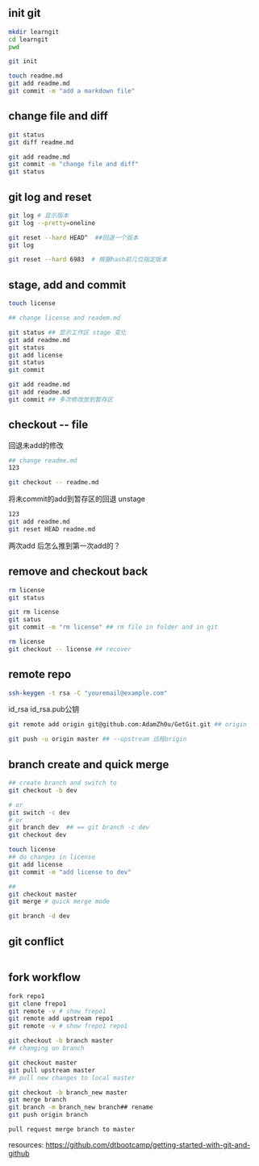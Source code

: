 
## init git

```bash 
mkdir learngit
cd learngit
pwd

git init 

touch readme.md
git add readme.md
git commit -m "add a markdown file"
```

## change file and diff
```bash
git status
git diff readme.md

git add readme.md
git commit -m "change file and diff"
git status
```

## git log and reset
```bash
git log # 显示版本
git log --pretty=oneline

git reset --hard HEAD^  ##回退一个版本
git log 

git reset --hard 6983  # 根据hash前几位指定版本
```

## stage, add and commit 
```bash
touch license

## change license and readem.md

git status ## 显示工作区 stage 变化
git add readme.md
git status
git add license
git status
git commit

git add readme.md
git add readme.md
git commit ## 多次修改放到暂存区
```

## checkout -- file
回退未add的修改
```bash
## change readme.md
123

git checkout -- readme.md
```
将未commit的add到暂存区的回退 unstage
```bash
123
git add readme.md
git reset HEAD readme.md 
```
两次add 后怎么推到第一次add的？

## remove and checkout back 
```bash
rm license 
git status

git rm license 
git satus
git commit -m "rm license" ## rm file in folder and in git

rm license 
git checkout -- license ## recover
```

## remote repo
```bash
ssh-keygen -t rsa -C "youremail@example.com" 
```
id_rsa 
id_rsa.pub公钥

```bash
git remote add origin git@github.com:AdamZh0u/GetGit.git ## origin

git push -u origin master ## --upstream 远程origin 
```

## branch create and quick merge 
```bash
## create branch and switch to
git checkout -b dev 

# or 
git switch -c dev
# or 
git branch dev  ## == git branch -c dev
git checkout dev

touch license
## do changes in license 
git add license 
git commit -m "add license to dev"

## 
git checkout master
git merge # quick merge mode

git branch -d dev
```

## git conflict
```bash

```


## fork workflow
```bash
fork repo1
git clone frepo1
git remote -v # show frepo1
git remote add upstream repo1
git remote -v # show frepo1 repo1

git checkout -b branch master
## changing on branch

git checkout master
git pull upstream master
## pull new changes to local master

git checkout -b branch_new master
git merge branch
git branch -m branch_new branch## rename
git push origin branch

pull request merge branch to master
```


resources: https://github.com/dtbootcamp/getting-started-with-git-and-github
